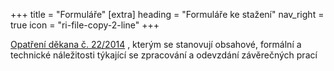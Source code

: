 +++
title = "Formuláře"
[extra]
heading = "Formuláře ke stažení"
nav_right = true
icon = "ri-file-copy-2-line"
+++

[Opatření děkana č. 22/2014][opad201422] , kterým se stanovují obsahové, formální a technické náležitosti týkající
se zpracování a odevzdání závěrečných prací

[opad201422]: http://wwwmod.pedf.cuni.cz/udeska/files/opatreni_dekana/opad_c._22_2014.pdf
